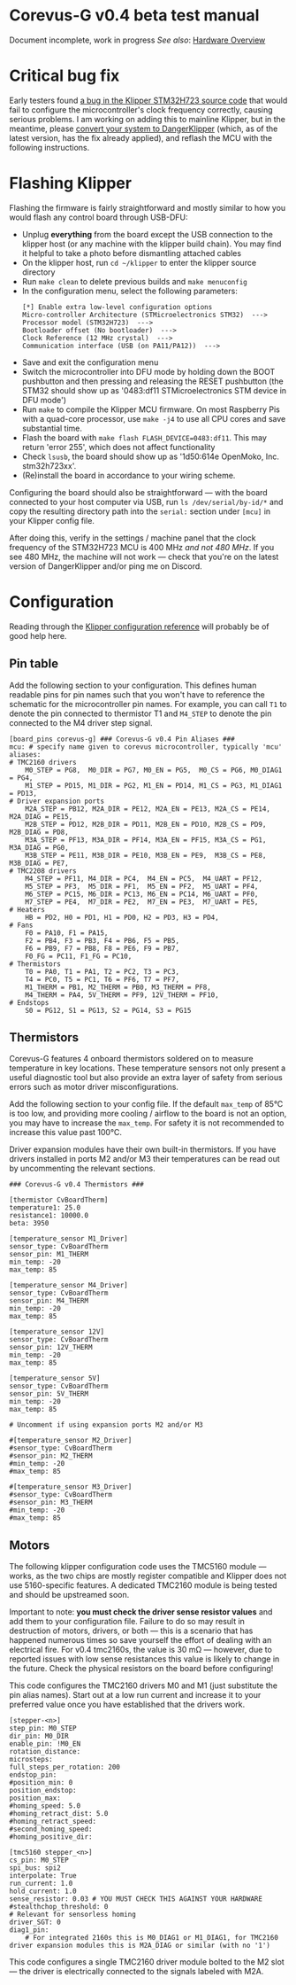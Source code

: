 # Corevus-G v0.4 beta test manual

Document incomplete, work in progress
*See also*: [Hardware Overview](./CvG-v0.4-hardware-overview.md)

# Critical bug fix

Early testers found [a bug in the Klipper STM32H723 source code](https://github.com/DangerKlippers/danger-klipper/pull/148) that would fail to configure the microcontroller's clock frequency correctly, causing serious problems. I am working on adding this to mainline Klipper, but in the meantime, please [convert your system to DangerKlipper](https://github.com/DangerKlippers/danger-klipper/?tab=readme-ov-file#switch-to-danger-klipper) (which, as of the latest version, has the fix already applied), and reflash the MCU with the following instructions.

# Flashing Klipper
Flashing the firmware is fairly straightforward and mostly similar to how you would flash any control board through USB-DFU:

- Unplug **everything** from the board except the USB connection to the klipper host (or any machine with the klipper build chain). You may find it helpful to take a photo before dismantling attached cables
- On the klipper host, run `cd ~/klipper` to enter the klipper source directory
- Run `make clean` to delete previous builds and `make menuconfig`
- In the configuration menu, select the following parameters: 
	```
	[*] Enable extra low-level configuration options
    Micro-controller Architecture (STMicroelectronics STM32)  --->
    Processor model (STM32H723)  --->
    Bootloader offset (No bootloader)  --->
    Clock Reference (12 MHz crystal)  --->
    Communication interface (USB (on PA11/PA12))  --->
	```
- Save and exit the configuration menu
- Switch the microcontroller into DFU mode by holding down the BOOT pushbutton and then pressing and releasing the RESET pushbutton (the STM32 should show up as '0483:df11 STMicroelectronics STM device in DFU mode')
- Run `make` to compile the Klipper MCU firmware. On most Raspberry Pis with a quad-core processor, use `make -j4` to use all CPU cores and save substantial time.
- Flash the board with `make flash FLASH_DEVICE=0483:df11`. This may return 'error 255', which does not affect functionality
- Check `lsusb`, the board should show up as '1d50:614e OpenMoko, Inc. stm32h723xx'.
- (Re)install the board in accordance to your wiring scheme.

Configuring the board should also be straightforward — with the board connected to your host computer via USB, run `ls /dev/serial/by-id/*` and copy the resulting directory path into the `serial:` section under `[mcu]` in your Klipper config file. 

After doing this, verify in the settings / machine panel that the clock frequency of the STM32H723 MCU is 400 MHz _and not 480 MHz_. If you see 480 MHz, the machine will not work — check that you're on the latest version of DangerKlipper and/or ping me on Discord.

# Configuration 

Reading through the [Klipper configuration reference](https://www.klipper3d.org/Config_Reference.html) will probably be of good help here.

## Pin table
Add the following section to your configuration. This defines human readable pins for pin names such that you won't have to reference the schematic for the microcontroller pin names. For example, you can call `T1` to denote the pin connected to thermistor T1 and `M4_STEP` to denote the pin connected to the M4 driver step signal.

```
[board_pins corevus-g] ### Corevus-G v0.4 Pin Aliases ###
mcu: # specify name given to corevus microcontroller, typically 'mcu'
aliases:
# TMC2160 drivers
	M0_STEP = PG8,  M0_DIR = PG7, M0_EN = PG5,  M0_CS = PG6, M0_DIAG1 = PG4,
	M1_STEP = PD15, M1_DIR = PG2, M1_EN = PD14, M1_CS = PG3, M1_DIAG1 = PD13,
# Driver expansion ports
	M2A_STEP = PB12, M2A_DIR = PE12, M2A_EN = PE13, M2A_CS = PE14, M2A_DIAG = PE15,
	M2B_STEP = PD12, M2B_DIR = PD11, M2B_EN = PD10, M2B_CS = PD9,  M2B_DIAG = PD8,
	M3A_STEP = PF13, M3A_DIR = PF14, M3A_EN = PF15, M3A_CS = PG1,  M3A_DIAG = PG0,
	M3B_STEP = PE11, M3B_DIR = PE10, M3B_EN = PE9,  M3B_CS = PE8,  M3B_DIAG = PE7,
# TMC2208 drivers
	M4_STEP = PF11, M4_DIR = PC4,  M4_EN = PC5,  M4_UART = PF12,
	M5_STEP = PF3,  M5_DIR = PF1,  M5_EN = PF2,  M5_UART = PF4,
	M6_STEP = PC15, M6_DIR = PC13, M6_EN = PC14, M6_UART = PF0,
	M7_STEP = PE4,  M7_DIR = PE2,  M7_EN = PE3,  M7_UART = PE5,
# Heaters
	HB = PD2, H0 = PD1, H1 = PD0, H2 = PD3, H3 = PD4,
# Fans
	F0 = PA10, F1 = PA15,
	F2 = PB4, F3 = PB3, F4 = PB6, F5 = PB5, 
	F6 = PB9, F7 = PB8, F8 = PE6, F9 = PB7,
	F0_FG = PC11, F1_FG = PC10,
# Thermistors
	T0 = PA0, T1 = PA1, T2 = PC2, T3 = PC3,
	T4 = PC0, T5 = PC1, T6 = PF6, T7 = PF7,
	M1_THERM = PB1, M2_THERM = PB0, M3_THERM = PF8,
	M4_THERM = PA4, 5V_THERM = PF9, 12V_THERM = PF10,
# Endstops
	S0 = PG12, S1 = PG13, S2 = PG14, S3 = PG15
```

## Thermistors
Corevus-G features 4 onboard thermistors soldered on to measure temperature in key locations. These temperature sensors not only present a useful diagnostic tool but also provide an extra layer of safety from serious errors such as motor driver misconfigurations. 

Add the following section to your config file. If the default `max_temp` of 85°C is too low, and providing more cooling / airflow to the board is not an option, you may have to increase the `max_temp`. For safety it is not recommended to increase this value past 100°C. 

Driver expansion modules have their own built-in thermistors. If you have drivers installed in ports M2 and/or M3 their temperatures can be read out by uncommenting the relevant sections.

```
### Corevus-G v0.4 Thermistors ###

[thermistor CvBoardTherm]
temperature1: 25.0
resistance1: 10000.0
beta: 3950

[temperature_sensor M1_Driver]
sensor_type: CvBoardTherm
sensor_pin: M1_THERM
min_temp: -20
max_temp: 85

[temperature_sensor M4_Driver]
sensor_type: CvBoardTherm
sensor_pin: M4_THERM
min_temp: -20
max_temp: 85

[temperature_sensor 12V]
sensor_type: CvBoardTherm
sensor_pin: 12V_THERM
min_temp: -20
max_temp: 85

[temperature_sensor 5V]
sensor_type: CvBoardTherm
sensor_pin: 5V_THERM
min_temp: -20
max_temp: 85

# Uncomment if using expansion ports M2 and/or M3

#[temperature_sensor M2_Driver]
#sensor_type: CvBoardTherm
#sensor_pin: M2_THERM
#min_temp: -20
#max_temp: 85

#[temperature_sensor M3_Driver]
#sensor_type: CvBoardTherm
#sensor_pin: M3_THERM
#min_temp: -20
#max_temp: 85
```

## Motors 

The following klipper configuration code uses the TMC5160 module — works, as the two chips are mostly register compatible and Klipper does not use 5160-specific features. A dedicated TMC2160 module is being tested and should be upstreamed soon. 

Important to note: **you must check the driver sense resistor values** and add them to your configuration file. Failure to do so may result in destruction of motors, drivers, or both — this is a scenario that has happened numerous times so save yourself the effort of dealing with an electrical fire. For v0.4 tmc2160s, the value is 30 mΩ — however, due to reported issues with low sense resistances this value is likely to change in the future. Check the physical resistors on the board before configuring!

This code configures the TMC2160 drivers M0 and M1 (just substitute the pin alias names). Start out at a low run current and increase it to your preferred value once you have established that the drivers work.
```
[stepper-<n>]
step_pin: M0_STEP
dir_pin: M0_DIR
enable_pin: !M0_EN
rotation_distance: 
microsteps:
full_steps_per_rotation: 200
endstop_pin:
#position_min: 0
position_endstop:
position_max:
#homing_speed: 5.0
#homing_retract_dist: 5.0
#homing_retract_speed:
#second_homing_speed:
#homing_positive_dir:

[tmc5160 stepper_<n>]
cs_pin: M0_STEP
spi_bus: spi2
interpolate: True
run_current: 1.0
hold_current: 1.0
sense_resistor: 0.03 # YOU MUST CHECK THIS AGAINST YOUR HARDWARE
#stealthchop_threshold: 0
# Relevant for sensorless homing
driver_SGT: 0
diag1_pin:
	# For integrated 2160s this is M0_DIAG1 or M1_DIAG1, for TMC2160 driver expansion modules this is M2A_DIAG or similar (with no '1')

```
This code configures a single TMC2160 driver module bolted to the M2 slot — the driver is electrically connected to the signals labeled with M2A.